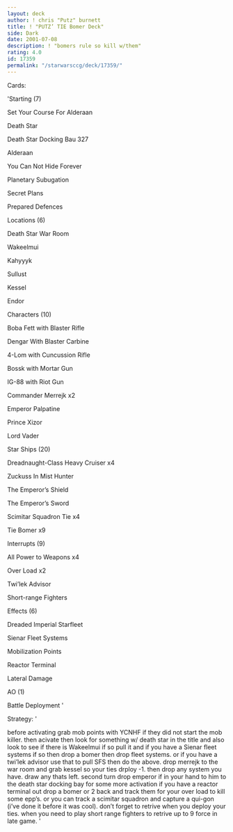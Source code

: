 ```yaml
---
layout: deck
author: ! chris "Putz" burnett
title: ! "PUTZ’ TIE Bomer Deck"
side: Dark
date: 2001-07-08
description: ! "bomers rule so kill w/them"
rating: 4.0
id: 17359
permalink: "/starwarsccg/deck/17359/"
---
```

Cards: 

'Starting (7)

Set Your Course For Alderaan

Death Star

Death Star Docking Bau 327

Alderaan

You Can Not Hide Forever

Planetary Subugation

Secret Plans

Prepared Defences


Locations (6)

Death Star War Room

Wakeelmui

Kahyyyk

Sullust

Kessel

Endor


Characters (10)

Boba Fett with Blaster Rifle

Dengar With Blaster Carbine

4-Lom with Cuncussion Rifle

Bossk with Mortar Gun

IG-88 with Riot Gun

Commander Merrejk x2

Emperor Palpatine

Prince Xizor

Lord Vader


Star Ships (20)

Dreadnaught-Class Heavy Cruiser x4

Zuckuss In Mist Hunter

The Emperor’s Shield

The Emperor’s Sword

Scimitar Squadron Tie x4

Tie Bomer x9


Interrupts (9)

All Power to Weapons x4

Over Load x2

Twi’lek Advisor

Short-range Fighters


Effects (6)

Dreaded Imperial Starfleet

Sienar Fleet Systems

Mobilization Points

Reactor Terminal

Lateral Damage


AO (1)

Battle Deployment '

Strategy: '

before activating grab mob points with YCNHF if they did not start the mob killer. then acivate then look for something w/ death star in the title and also look to see if there is Wakeelmui if so pull it and if you have a Sienar fleet systems if so then drop a bomer then drop fleet systems. or if you have a twi’lek advisor use that to pull SFS then do the above. drop merrejk to the war room and grab kessel so your ties drploy -1. then drop any system you have. draw any thats left. second turn drop emperor if in your hand to him to the death star docking bay for some more activation if you have a reactor terminal out drop a bomer or 2 back and track them for your over load to kill some epp’s. or you can track a scimitar squadron and capture a qui-gon (i’ve done it before it was cool). don’t forget to retrive when you deploy your ties. when you need to play short range fighters to retrive up to 9 force in late game. '
